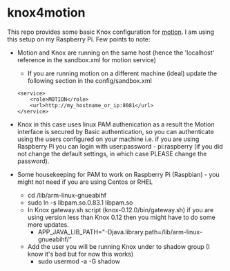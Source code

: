 # knox4motion

This repo provides some basic Knox configuration for [motion](http://www.lavrsen.dk/foswiki/bin/view/Motion/). I am using this setup on my Raspberry Pi. 
Few points to note:

* Motion and Knox are running on the same host (hence the 'localhost' reference in the sandbox.xml for motion service)
  * If you are running motion on a different machine (ideal) update the following section in the config/sandbox.xml

   ```
   <service>
       <role>MOTION</role>
       <url>http://my_hostname_or_ip:8081</url>
   </service>
   ``` 
   
* Knox in this case uses linux PAM authenication as a result the Motion interface is secured by Basic authentication, so you can authenticate using the users configured on your machine i.e. if you are using Raspberry Pi you can login with user:password - pi:raspberry (if you did not change the default settings, in which case PLEASE change the password).
* Some housekeeping for PAM to work on Raspberry Pi (Raspbian) - you might not need if you are using Centos or RHEL
  * cd /lib/arm-linux-gnueabihf
  * sudo ln -s libpam.so.0.83.1 libpam.so
  * In Knox gateway.sh script (knox-0.12.0/bin/gateway.sh) if you are using version less than Knox 0.12 then you might have to do some more updates.
    * APP_JAVA_LIB_PATH="-Djava.library.path=/lib/arm-linux-gnueabihf/“
  * Add the user you will be running Knox under to shadow group (I know it's bad but for now this works)
    * sudo usermod -a -G shadow <knox-user>



